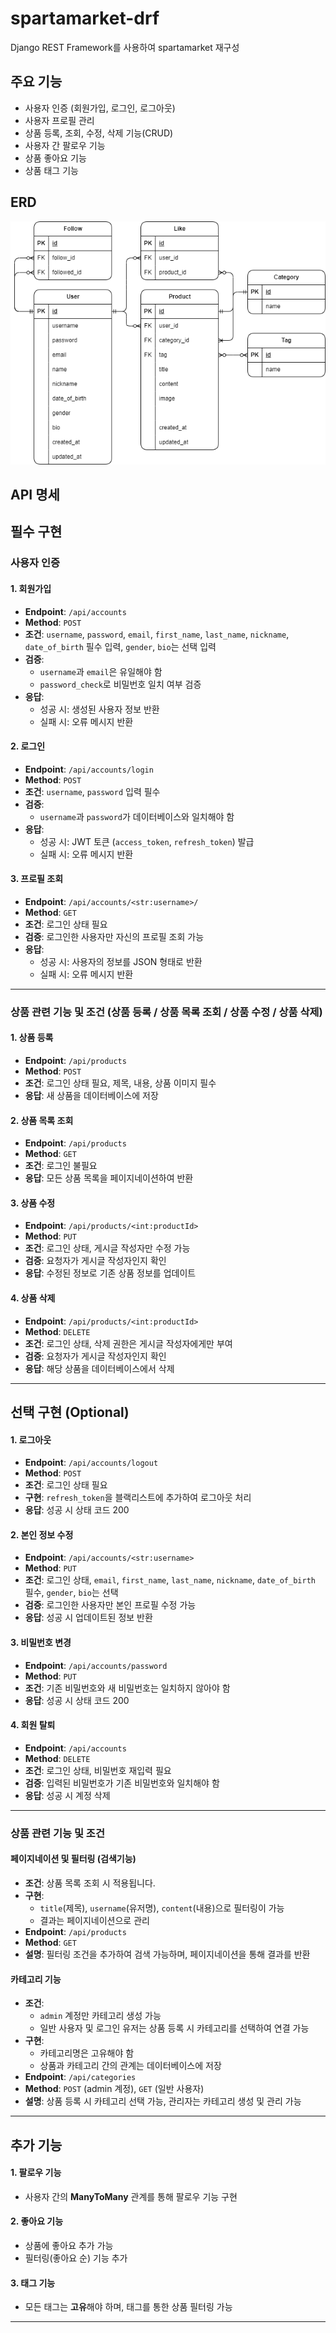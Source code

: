 # spartamarket-drf
Django REST Framework를 사용하여 spartamarket 재구성

## 주요 기능
- 사용자 인증 (회원가입, 로그인, 로그아웃)
- 사용자 프로필 관리
- 상품 등록, 조회, 수정, 삭제 기능(CRUD)
- 사용자 간 팔로우 기능
- 상품 좋아요 기능
- 상품 태그 기능

## ERD
![ERD_spartamarket_DRF](ERD_spartamarket_DRF.png)

## API 명세

## 필수 구현

### 사용자 인증
#### 1. 회원가입
- **Endpoint**: `/api/accounts`
- **Method**: `POST`
- **조건**: `username`, `password`, `email`, `first_name`, `last_name`, `nickname`, `date_of_birth` 필수 입력, `gender`, `bio`는 선택 입력
- **검증**: 
  - `username`과 `email`은 유일해야 함
  - `password_check`로 비밀번호 일치 여부 검증
- **응답**: 
  - 성공 시: 생성된 사용자 정보 반환
  - 실패 시: 오류 메시지 반환

#### 2. 로그인
- **Endpoint**: `/api/accounts/login`
- **Method**: `POST`
- **조건**: `username`, `password` 입력 필수
- **검증**: 
  - `username`과 `password`가 데이터베이스와 일치해야 함
- **응답**: 
  - 성공 시: JWT 토큰 (`access_token`, `refresh_token`) 발급
  - 실패 시: 오류 메시지 반환

#### 3. 프로필 조회
- **Endpoint**: `/api/accounts/<str:username>/`
- **Method**: `GET`
- **조건**: 로그인 상태 필요
- **검증**: 로그인한 사용자만 자신의 프로필 조회 가능
- **응답**: 
  - 성공 시: 사용자의 정보를 JSON 형태로 반환
  - 실패 시: 오류 메시지 반환

---

### **상품 관련 기능 및 조건 (상품 등록 / 상품 목록 조회 / 상품 수정 / 상품 삭제)**

#### 1. 상품 등록
- **Endpoint**: `/api/products`
- **Method**: `POST`
- **조건**: 로그인 상태 필요, 제목, 내용, 상품 이미지 필수
- **응답**: 새 상품을 데이터베이스에 저장

#### 2. 상품 목록 조회
- **Endpoint**: `/api/products`
- **Method**: `GET`
- **조건**: 로그인 불필요
- **응답**: 모든 상품 목록을 페이지네이션하여 반환

#### 3. 상품 수정
- **Endpoint**: `/api/products/<int:productId>`
- **Method**: `PUT`
- **조건**: 로그인 상태, 게시글 작성자만 수정 가능
- **검증**: 요청자가 게시글 작성자인지 확인
- **응답**: 수정된 정보로 기존 상품 정보를 업데이트

#### 4. 상품 삭제
- **Endpoint**: `/api/products/<int:productId>`
- **Method**: `DELETE`
- **조건**: 로그인 상태, 삭제 권한은 게시글 작성자에게만 부여
- **검증**: 요청자가 게시글 작성자인지 확인
- **응답**: 해당 상품을 데이터베이스에서 삭제

---

## 선택 구현 (Optional)

#### 1. 로그아웃
- **Endpoint**: `/api/accounts/logout`
- **Method**: `POST`
- **조건**: 로그인 상태 필요
- **구현**: `refresh_token`을 블랙리스트에 추가하여 로그아웃 처리
- **응답**: 성공 시 상태 코드 200

#### 2. 본인 정보 수정
- **Endpoint**: `/api/accounts/<str:username>`
- **Method**: `PUT`
- **조건**: 로그인 상태, `email`, `first_name`, `last_name`, `nickname`, `date_of_birth` 필수, `gender`, `bio`는 선택
- **검증**: 로그인한 사용자만 본인 프로필 수정 가능
- **응답**: 성공 시 업데이트된 정보 반환

#### 3. 비밀번호 변경
- **Endpoint**: `/api/accounts/password`
- **Method**: `PUT`
- **조건**: 기존 비밀번호와 새 비밀번호는 일치하지 않아야 함
- **응답**: 성공 시 상태 코드 200

#### 4. 회원 탈퇴
- **Endpoint**: `/api/accounts`
- **Method**: `DELETE`
- **조건**: 로그인 상태, 비밀번호 재입력 필요
- **검증**: 입력된 비밀번호가 기존 비밀번호와 일치해야 함
- **응답**: 성공 시 계정 삭제

---

### 상품 관련 기능 및 조건 

#### **페이지네이션 및 필터링 (검색기능)**
- **조건**: 상품 목록 조회 시 적용됩니다.
- **구현**: 
  - `title`(제목), `username`(유저명), `content`(내용)으로 필터링이 가능
  - 결과는 페이지네이션으로 관리
- **Endpoint**: `/api/products`
- **Method**: `GET`
- **설명**: 필터링 조건을 추가하여 검색 가능하며, 페이지네이션을 통해 결과를 반환

#### **카테고리 기능**
- **조건**: 
  - `admin` 계정만 카테고리 생성 가능
  - 일반 사용자 및 로그인 유저는 상품 등록 시 카테고리를 선택하여 연결 가능
- **구현**: 
  - 카테고리명은 고유해야 함
  - 상품과 카테고리 간의 관계는 데이터베이스에 저장
- **Endpoint**: `/api/categories`
- **Method**: `POST` (admin 계정), `GET` (일반 사용자)
- **설명**: 상품 등록 시 카테고리 선택 가능, 관리자는 카테고리 생성 및 관리 가능

---

## 추가 기능

#### 1. 팔로우 기능
- 사용자 간의 **ManyToMany** 관계를 통해 팔로우 기능 구현

#### 2. 좋아요 기능
- 상품에 좋아요 추가 가능
- 필터링(좋아요 순) 기능 추가

#### 3. 태그 기능
- 모든 태그는 **고유**해야 하며, 태그를 통한 상품 필터링 가능

---

